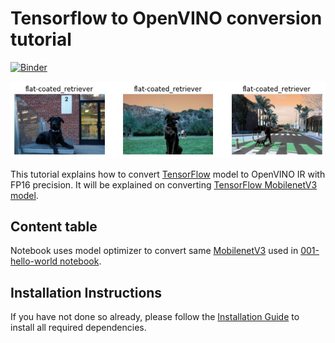 # Tensorflow to OpenVINO conversion tutorial

[![Binder](https://mybinder.org/badge_logo.svg)](https://mybinder.org/v2/gh/openvinotoolkit/openvino_notebooks/HEAD?filepath=notebooks%2F101-tensorflow-to-openvino%2F101-tensorflow-to-openvino.ipynb)

![coco image](../002-openvino-api/data/classification.jpg)

This tutorial explains how to convert [TensorFlow](www.tensorflow.org) model to OpenVINO IR with FP16 precision. It will be explained on converting [TensorFlow MobilenetV3 model](https://github.com/tensorflow/models/tree/master/research/slim/nets/mobilenet).

## Content table

Notebook uses model optimizer to convert same [MobilenetV3](https://docs.openvinotoolkit.org/latest/omz_models_model_mobilenet_v3_small_1_0_224_tf.html) used in [001-hello-world notebook](../001-hello-world/001-hello-world.ipynb).

## Installation Instructions

If you have not done so already, please follow the [Installation Guide](../../README.md) to install all required dependencies.
